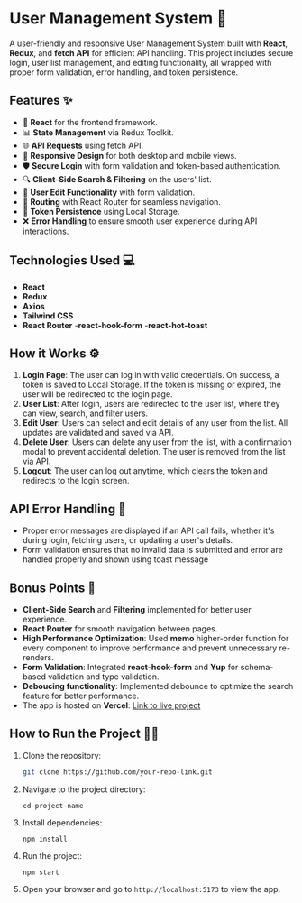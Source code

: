 # User Management System 🚀

A user-friendly and responsive User Management System built with **React**,
**Redux**, and **fetch API** for efficient API handling. This project includes
secure login, user list management, and editing functionality, all wrapped with
proper form validation, error handling, and token persistence.

## Features ✨

- 🔄 **React** for the frontend framework.
- 📊 **State Management** via Redux Toolkit.
- 🌐 **API Requests** using fetch API.
- 🎨 **Responsive Design** for both desktop and mobile views.
- 🛡️ **Secure Login** with form validation and token-based authentication.
- 🔍 **Client-Side Search & Filtering** on the users' list.
- 📝 **User Edit Functionality** with form validation.
- 🚥 **Routing** with React Router for seamless navigation.
- 📂 **Token Persistence** using Local Storage.
- ❌ **Error Handling** to ensure smooth user experience during API
  interactions.

## Technologies Used 💻

- **React**
- **Redux**
- **Axios**
- **Tailwind CSS**
- **React Router**
-**react-hook-form**
-**react-hot-toast**

## How it Works ⚙️

1.  **Login Page**: The user can log in with valid credentials. On success, a
    token is saved to Local Storage. If the token is missing or expired, the
    user will be redirected to the login page.
2.  **User List**: After login, users are redirected to the user list, where
    they can view, search, and filter users.
3.  **Edit User**: Users can select and edit details of any user from the list.
    All updates are validated and saved via API.
4.  **Delete User**: Users can delete any user from the list, with a confirmation modal to prevent accidental deletion. The user is removed from the list via API.
5.  **Logout**: The user can log out anytime, which clears the token and
    redirects to the login screen.


## API Error Handling 🚨

- Proper error messages are displayed if an API call fails, whether it's during
  login, fetching users, or updating a user's details.
- Form validation ensures that no invalid data is submitted and error are
  handled properly and shown using toast message

## Bonus Points 🎉

- **Client-Side Search** and **Filtering** implemented for better user experience.
- **React Router** for smooth navigation between pages.
- **High Performance Optimization**: Used **memo** higher-order function for every component to improve performance and prevent unnecessary re-renders.
- **Form Validation**: Integrated **react-hook-form** and **Yup** for schema-based validation and type validation.
- **Deboucing functionality**:  Implemented debounce to optimize the search feature for better performance.
- The app is hosted on **Vercel**:
  [Link to live project](https://reqres-api-assignment.vercel.app)


## How to Run the Project 🏃‍♂️

1. Clone the repository:

   ```bash
   git clone https://github.com/your-repo-link.git 

   ```

2. Navigate to the project directory:

   ```
   cd project-name
   ```

3. Install dependencies:

   ```
   npm install
   ```

4. Run the project:

   ```
   npm start
   ```

5. Open your browser and go to `http://localhost:5173` to view the app.
